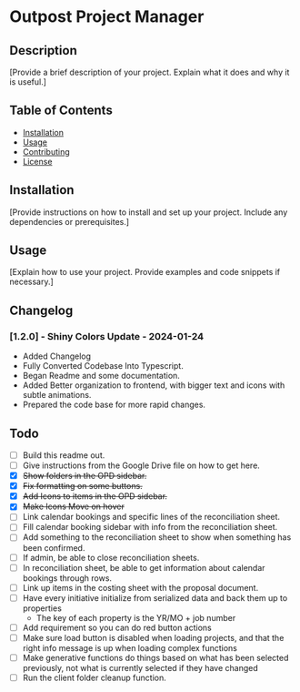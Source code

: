 # Outpost Project Manager

## Description
[Provide a brief description of your project. Explain what it does and why it is useful.]

## Table of Contents
- [Installation](#installation)
- [Usage](#usage)
- [Contributing](#contributing)
- [License](#license)

## Installation
[Provide instructions on how to install and set up your project. Include any dependencies or prerequisites.]

## Usage
[Explain how to use your project. Provide examples and code snippets if necessary.]

## Changelog
### [1.2.0] - Shiny Colors Update - 2024-01-24
- Added Changelog
- Fully Converted Codebase Into Typescript.
- Began Readme and some documentation.
- Added Better organization to frontend, with bigger text and icons with subtle animations.
- Prepared the code base for more rapid changes.

## Todo
- [ ] Build this readme out.
- [ ] Give instructions from the Google Drive file on how to get here.
- [x] ~~Show folders in the OPD sidebar.~~
- [x] ~~Fix formatting on some buttons.~~
- [x] ~~Add Icons to items in the OPD sidebar.~~
- [x] ~~Make Icons Move on hover~~
- [ ] Link calendar bookings and specific lines of the reconciliation sheet.
- [ ] Fill calendar booking sidebar with info from the reconciliation sheet.
- [ ] Add something to the reconciliation sheet to show when something has been confirmed.
- [ ] If admin, be able to close reconciliation sheets.
- [ ] In reconciliation sheet, be able to get information about calendar bookings through rows.
- [ ] Link up items in the costing sheet with the proposal document.
- [ ] Have every initiative initialize from serialized data and back them up to properties
  - The key of each property is the YR/MO + job number
- [ ] Add requirement so you can do red button actions
- [ ] Make sure load button is disabled when loading projects, and that the right info message is up when loading complex functions
- [ ] Make generative functions do things based on what has been selected previously, not what is currently selected if they have changed
- [ ] Run the client folder cleanup function.